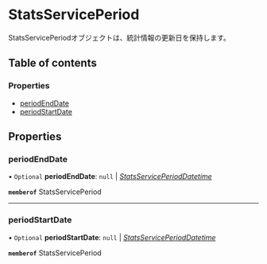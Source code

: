 # StatsServicePeriod


<div lang=\"ja\">StatsServicePeriodオブジェクトは、統計情報の更新日を保持します。</div> 

## Table of contents

### Properties

- [periodEndDate](statsserviceperiod.md#periodenddate)
- [periodStartDate](statsserviceperiod.md#periodstartdate)

## Properties

### periodEndDate

• `Optional` **periodEndDate**: ``null`` \| [*StatsServicePeriodDatetime*](statsserviceperioddatetime.md)

**`memberof`** StatsServicePeriod

___

### periodStartDate

• `Optional` **periodStartDate**: ``null`` \| [*StatsServicePeriodDatetime*](statsserviceperioddatetime.md)

**`memberof`** StatsServicePeriod
